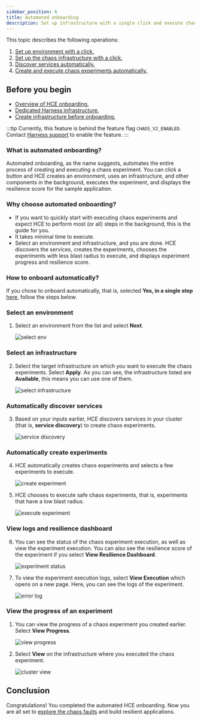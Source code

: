 ```yaml
---
sidebar_position: 6
title: Automated onboarding
description: Set up infrastructure with a single click and execute chaos experiments.
---
```


This topic describes the following operations:

1. [Set up environment with a click.](/docs/chaos-engineering/onboarding/single-click-onboarding#select-an-environment)
2. [Set up the chaos infrastructure with a click.](/docs/chaos-engineering/onboarding/single-click-onboarding#select-an-infrastructure)
3. [Discover services automatically.](/docs/chaos-engineering/onboarding/single-click-onboarding#automatically-discover-services)
3. [Create and execute chaos experiments automatically.](/docs/chaos-engineering/onboarding/single-click-onboarding#automatically-create-experiments)

## Before you begin

* [Overview of HCE onboarding.](/docs/chaos-engineering/onboarding/hce-onboarding.md)
* [Dedicated Harness infrastructure.](/docs/chaos-engineering/features/chaos-infrastructure/harness-infra/harness-infra.md)
* [Create infrastructure before onboarding.](/docs/chaos-engineering/onboarding/hce-onboarding#prerequisites-to-automated-and-guided-onboarding)

:::tip
Currently, this feature is behind the feature flag `CHAOS_V2_ENABLED`. Contact [Harness support](mailto:support@harness.io) to enable the feature.
:::

### What is automated onboarding?
Automated onboarding, as the name suggests, automates the entire process of creating and executing a chaos experiment. You can click a button and HCE creates an environment, uses an infrastructure, and other components in the background, executes the experiment, and displays the resilience score for the sample application.

### Why choose automated onboarding?
- If you want to quickly start with executing chaos experiments and expect HCE to perform most (or all) steps in the background, this is the guide for you.
- It takes minimal time to execute.
- Select an environment and infrastructure, and you are done. HCE discovers the services, creates the experiments, chooses the experiments with less blast radius to execute, and displays experiment progress and resilience score.

### How to onboard automatically?

If you chose to onboard automatically, that is, selected **Yes, in a single step** [here](/docs/chaos-engineering/onboarding/hce-onboarding#automated-and-guided-onboarding), follow the steps below.

### Select an environment

1. Select an environment from the list and select **Next**.

    ![select env](./static/single-click/select-env-2.png)

### Select an infrastructure

2. Select the target infrastructure on which you want to execute the chaos experiments. Select **Apply**. As you can see, the infrastructure listed are **Available**, this means you can use one of them.

    ![select infrastructure](./static/single-click/select-infra-3.png)

### Automatically discover services

3. Based on your inputs earlier, HCE discovers services in your cluster (that is, **service discovery**) to create chaos experiments.

    ![service discovery](./static/single-click/service-discovery-4.png)

### Automatically create experiments

4. HCE automatically creates chaos experiments and selects a few experiments to execute.

    ![create experiment](./static/single-click/create-exp-5.png)

5. HCE chooses to execute safe chaos experiments, that is, experiments that have a low blast radius.

    ![execute experiment](./static/single-click/exec-exp-6.png)

### View logs and resilience dashboard

6. You can see the status of the chaos experiment execution, as well as view the experiment execution. You can also see the resilience score of the experiment if you select **View Resilience Dashboard**.

    ![experiment status](./static/single-click/exp-status-7.png)

7. To view the experiment execution logs, select **View Execution** which opens on a new page. Here, you can see the logs of the experiment.

    ![error log](./static/single-click/error-log-8.png)

### View the progress of an experiment

1. You can view the progress of a chaos experiment you created earlier. Select **View Progress**.

    ![view progress](./static/single-click/view-progress-9.png)

2. Select **View** on the infrastructure where you executed the chaos experiment.

    ![cluster view](./static/single-click/cluster-view-10.png)

## Conclusion
Congratulations! You completed the automated HCE onboarding. Now you are all set to [explore the chaos faults](/docs/chaos-engineering/chaos-faults/) and build resilient applications.
